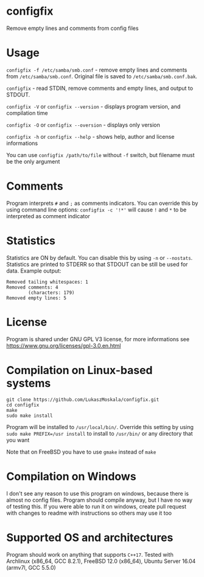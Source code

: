 # configfix
Remove empty lines and comments from config files
# Usage
`configfix -f /etc/samba/smb.conf` - remove empty lines and comments from `/etc/samba/smb.conf`. Original file is saved to `/etc/samba/smb.conf.bak`.

`configfix` - read STDIN, remove comments and empty lines, and output to STDOUT.

`configfix -V` or `configfix --version` - displays program version, and compilation time

`configfix -O` or `configfix --oversion` - displays only version

`configfix -h` or `configfix --help` - shows help, author and license informations

You can use `configfix /path/to/file` without `-f` switch, but filename must be the only argument
# Comments
Program interprets `#` and `;` as comments indicators. You can override this by using command line options:
`configfix -c '!*'` will cause `!` and `*` to be interpreted as comment indicator
# Statistics
Statistics are ON by default. You can disable this by using `-n` or `--nostats`.
Statistics are printed to STDERR so that STDOUT can be still be used for data.
Example output:
```
Removed tailing whitespaces: 1
Removed comments: 4
        (characters: 179)
Removed empty lines: 5
```
# License
Program is shared under GNU GPL V3 license, for more informations see https://www.gnu.org/licenses/gpl-3.0.en.html
# Compilation on Linux-based systems
```
git clone https://github.com/LukaszMoskala/configfix.git
cd configfix
make
sudo make install
```
Program will be installed to `/usr/local/bin/`. Override this setting by using `sudo make PREFIX=/usr install` to install to `/usr/bin/` or any directory that you want

Note that on FreeBSD you have to use `gmake` instead of `make`
# Compilation on Windows
I don't see any reason to use this program on windows, because there is almost no config files. Program should compile anyway, but I have no way of testing this. If you were able to run it on windows, create pull request with changes to readme with instructions so others may use it too
# Supported OS and architectures
Program should work on anything that supports `C++17`. Tested with Archlinux (x86_64, GCC 8.2.1), FreeBSD 12.0 (x86_64), Ubuntu Server 16.04 (armv7l, GCC 5.5.0)
